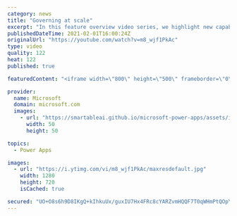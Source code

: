 ```yaml
---
category: news
title: "Governing at scale"
excerpt: "In this feature overview video series, we highlight new capabilities included in the latest update to Microsoft Power Apps.  Microsoft's Power Platform is a rich ecosystem of more than three hundred Microsoft and non-Microsoft connectors that can be leveraged by apps and flows. We are proud to introduce"
publishedDateTime: 2021-02-01T16:00:24Z
originalUrl: "https://youtube.com/watch?v=m8_wjf1PkAc"
type: video
quality: 122
heat: 122
published: true

featuredContent: "<iframe width=\"800\" height=\"500\" frameborder=\"0\" src=\"https://www.youtube.com/embed/m8_wjf1PkAc\" allow=\"accelerometer; autoplay; encrypted-media; gyroscope; picture-in-picture\" allowfullscreen></iframe>"

provider:
  name: Microsoft
  domain: microsoft.com
  images:
    - url: "https://smartableai.github.io/microsoft-power-apps/assets/images/organizations/microsoft.com-50x50.jpg"
      width: 50
      height: 50

topics:
  - Power Apps

images:
  - url: "https://i.ytimg.com/vi/m8_wjf1PkAc/maxresdefault.jpg"
    width: 1280
    height: 720
    isCached: true

secured: "UO+O8s6h9D8IKgQ+kIhkuUx/guxIU7Hx4FRc8cYARZvmHQQF7T0qWHmPtQOpYYdSg2usDqNsaK9G9HeKxGlpAW7UbSBhwJpRg4pwu14PwGpteiPGrKt/uxD6u80IYn59XJo9Mwe5NChaDLSSjnHVK4/Z+7st0k0GL/CQQdZ+KyieqwpJZ6Y5rEhxvxFSiFw+71oMrFw7DvuvGEckzavv2bobIc3PkwcmqfNZBBl6Y81MJ3r75MbYAIXLEu7esocD4uYuZ92biz6/mjwQMa5AW+xCkE0bNw9vBxkQWPxGAewgcJxgkr5LO6SLp1HgBc0UdbyZlLiXrTcuAiTZH9ZdTXdOmPtGpug3GWJgDFgZx5mIMd66tcUKFia67/cjG5HgTG5hT7QJi/l1wZ/aGvHwzrwcuxLVSkc0K/Z0J7hU+aI=;oTpndIBpmpD1bKI8eAL20A=="
---
```


